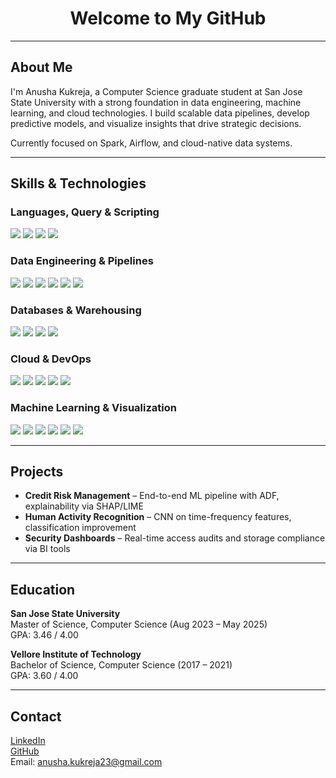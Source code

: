 <h1 align="center">Welcome to My GitHub</h1>

---

## About Me

I'm Anusha Kukreja, a Computer Science graduate student at San Jose State University with a strong foundation in data engineering, machine learning, and cloud technologies. I build scalable data pipelines, develop predictive models, and visualize insights that drive strategic decisions.

Currently focused on Spark, Airflow, and cloud-native data systems.

---

## Skills & Technologies

### Languages, Query & Scripting
<p>
  <img src="https://img.shields.io/badge/Python-3776AB?style=flat&logo=python&logoColor=white" />
  <img src="https://img.shields.io/badge/SQL-003B57?style=flat&logo=postgresql&logoColor=white" />
  <img src="https://img.shields.io/badge/Java-007396?style=flat&logo=java&logoColor=white" />
  <img src="https://img.shields.io/badge/Bash-4EAA25?style=flat&logo=gnubash&logoColor=white" />
</p>

### Data Engineering & Pipelines
<p>
  <img src="https://img.shields.io/badge/Apache%20Spark-E25A1C?style=flat&logo=apachespark&logoColor=white" />
  <img src="https://img.shields.io/badge/Airflow-017CEE?style=flat&logo=apacheairflow&logoColor=white" />
  <img src="https://img.shields.io/badge/Kafka-231F20?style=flat&logo=apachekafka&logoColor=white" />
  <img src="https://img.shields.io/badge/Talend-FF6D00?style=flat" />
  <img src="https://img.shields.io/badge/AWS%20Glue-232F3E?style=flat&logo=amazonaws&logoColor=white" />
  <img src="https://img.shields.io/badge/Azure%20Data%20Factory-0078D4?style=flat&logo=microsoftazure&logoColor=white" />
</p>

### Databases & Warehousing
<p>
  <img src="https://img.shields.io/badge/PostgreSQL-4169E1?style=flat&logo=postgresql&logoColor=white" />
  <img src="https://img.shields.io/badge/MySQL-4479A1?style=flat&logo=mysql&logoColor=white" />
  <img src="https://img.shields.io/badge/Redshift-8C1C26?style=flat&logo=amazonredshift&logoColor=white" />
  <img src="https://img.shields.io/badge/Snowflake-56B9EB?style=flat&logo=snowflake&logoColor=white" />
</p>

### Cloud & DevOps
<p>
  <img src="https://img.shields.io/badge/AWS-232F3E?style=flat&logo=amazonaws&logoColor=white" />
  <img src="https://img.shields.io/badge/Azure-0078D4?style=flat&logo=microsoftazure&logoColor=white" />
  <img src="https://img.shields.io/badge/Docker-2496ED?style=flat&logo=docker&logoColor=white" />
  <img src="https://img.shields.io/badge/Terraform-623CE4?style=flat&logo=terraform&logoColor=white" />
  <img src="https://img.shields.io/badge/Kubernetes-326CE5?style=flat&logo=kubernetes&logoColor=white" />
</p>

### Machine Learning & Visualization
<p>
  <img src="https://img.shields.io/badge/Scikit--learn-F7931E?style=flat&logo=scikitlearn&logoColor=white" />
  <img src="https://img.shields.io/badge/TensorFlow-FF6F00?style=flat&logo=tensorflow&logoColor=white" />
  <img src="https://img.shields.io/badge/SHAP-2D2D2D?style=flat" />
  <img src="https://img.shields.io/badge/LIME-00A86B?style=flat" />
  <img src="https://img.shields.io/badge/Tableau-E97627?style=flat&logo=tableau&logoColor=white" />
  <img src="https://img.shields.io/badge/Power%20BI-F2C811?style=flat&logo=powerbi&logoColor=black" />
</p>

---

## Projects

- **Credit Risk Management** – End-to-end ML pipeline with ADF, explainability via SHAP/LIME  
- **Human Activity Recognition** – CNN on time-frequency features, classification improvement  
- **Security Dashboards** – Real-time access audits and storage compliance via BI tools  

---

## Education

**San Jose State University**  
Master of Science, Computer Science (Aug 2023 – May 2025)  
GPA: 3.46 / 4.00

**Vellore Institute of Technology**  
Bachelor of Science, Computer Science (2017 – 2021)  
GPA: 3.60 / 4.00

---

## Contact

[LinkedIn](https://www.linkedin.com/in/anusha-kukreja2006/)  
[GitHub](https://github.com/KUKREJAANUSHA)  
Email: anusha.kukreja23@gmail.com
